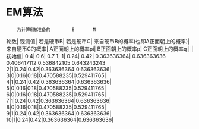 # EM算法

		为计算E做准备的		E		M		
轮数|	观测值|	若是硬币B|	若是硬币C|	来自硬币B的概率(也即A正面朝上的概率)|	来自硬币C的概率|	A正面朝上的概率pi|	B正面朝上的概率p|	C正面朝上的概率q
	| |初始值|					0.4|	0.6|	0.7
1|	1|	0.24|	0.42|	0.363636364|	0.636363636	0.406417112	0.536842105	0.643243243
2|1|0.24|0.42|0.363636364|0.636363636|
3|0|0.16|0.18|0.470588235|0.529411765|
4|1|0.24|0.42|0.363636364|0.636363636|
5|0|0.16|0.18|0.470588235|0.529411765|
6|0|0.16|0.18|0.470588235|0.529411765|
7|1|0.24|0.42|0.363636364|0.636363636|
8|0|0.16|0.18|0.470588235|0.529411765|
9|1|0.24|0.42|0.363636364|0.636363636|
10|1|0.24|0.42|0.363636364|0.636363636|
